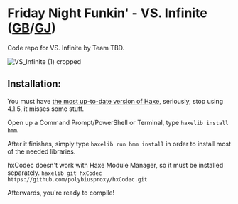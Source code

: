 # Friday Night Funkin' - VS. Infinite ([GB](https://gamebanana.com/mods/479212)/[GJ](https://gamejolt.com/games/vsinfinite/708644))
Code repo for VS. Infinite by Team TBD.

![VS_Infinite (1) cropped](https://user-images.githubusercontent.com/48425882/198206435-ff649cc9-9b43-4344-bb32-bc4b09351ea7.png)

## Installation:
You must have [the most up-to-date version of Haxe](https://haxe.org/download/), seriously, stop using 4.1.5, it misses some stuff.

Open up a Command Prompt/PowerShell or Terminal, type `haxelib install hmm`.

After it finishes, simply type `haxelib run hmm install` in order to install most of the needed libraries.

hxCodec doesn't work with Haxe Module Manager, so it must be installed separately.
`haxelib git hxCodec https://github.com/polybiusproxy/hxCodec.git`

Afterwards, you're ready to compile!
